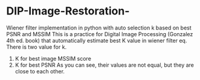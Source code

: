 # DIP-Image-Restoration-
Wiener filter implementation in python with auto selection k based on best PSNR and MSSIM
This is a practice for Digital Image Processing (Gonzalez 4th ed. book) that automatically estimate best K value in wiener filter eq. There is two value for k.
1. K for best image MSSIM score 
2. K for best PSNR
As you can see, their values are not equal, but they are close to each other.
